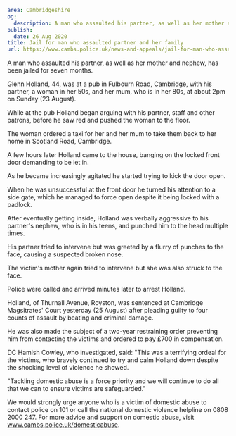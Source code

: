 ```yaml
area: Cambridgeshire
og:
  description: A man who assaulted his partner, as well as her mother and nephew, has been jailed for seven months.
publish:
  date: 26 Aug 2020
title: Jail for man who assaulted partner and her family
url: https://www.cambs.police.uk/news-and-appeals/jail-for-man-who-assaulted-partner-and-her-family
```

A man who assaulted his partner, as well as her mother and nephew, has been jailed for seven months.

Glenn Holland, 44, was at a pub in Fulbourn Road, Cambridge, with his partner, a woman in her 50s, and her mum, who is in her 80s, at about 2pm on Sunday (23 August).

While at the pub Holland began arguing with his partner, staff and other patrons, before he saw red and pushed the woman to the floor.

The woman ordered a taxi for her and her mum to take them back to her home in Scotland Road, Cambridge.

A few hours later Holland came to the house, banging on the locked front door demanding to be let in.

As he became increasingly agitated he started trying to kick the door open.

When he was unsuccessful at the front door he turned his attention to a side gate, which he managed to force open despite it being locked with a padlock.

After eventually getting inside, Holland was verbally aggressive to his partner's nephew, who is in his teens, and punched him to the head multiple times.

His partner tried to intervene but was greeted by a flurry of punches to the face, causing a suspected broken nose.

The victim's mother again tried to intervene but she was also struck to the face.

Police were called and arrived minutes later to arrest Holland.

Holland, of Thurnall Avenue, Royston, was sentenced at Cambridge Magsitrates' Court yesterday (25 August) after pleading guilty to four counts of assault by beating and criminal damage.

He was also made the subject of a two-year restraining order preventing him from contacting the victims and ordered to pay £700 in compensation.

DC Hamish Cowley, who investigated, said: "This was a terrifying ordeal for the victims, who bravely continued to try and calm Holland down despite the shocking level of violence he showed.

"Tackling domestic abuse is a force priority and we will continue to do all that we can to ensure victims are safeguarded."

We would strongly urge anyone who is a victim of domestic abuse to contact police on 101 or call the national domestic violence helpline on 0808 2000 247. For more advice and support on domestic abuse, visit www.cambs.police.uk/domesticabuse.
